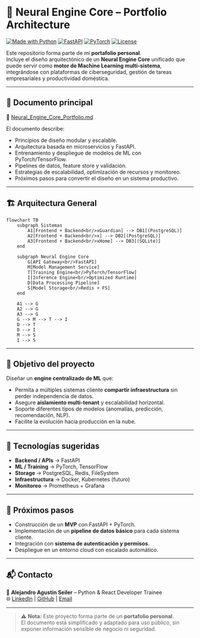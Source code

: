 # 🚀 Neural Engine Core – Portfolio Architecture

[![Made with Python](https://img.shields.io/badge/Made%20with-Python-3776AB?logo=python&logoColor=white)](https://www.python.org/)
[![FastAPI](https://img.shields.io/badge/Framework-FastAPI-009688?logo=fastapi)](https://fastapi.tiangolo.com/)
[![PyTorch](https://img.shields.io/badge/ML-PyTorch-EE4C2C?logo=pytorch)](https://pytorch.org/)
[![License](https://img.shields.io/badge/License-MIT-blue)](LICENSE)

Este repositorio forma parte de mi **portafolio personal**.  
Incluye el diseño arquitectónico de un **Neural Engine Core** unificado que puede servir como **motor de Machine Learning multi-sistema**, integrándose con plataformas de ciberseguridad, gestión de tareas empresariales y productividad doméstica.

---

## 📘 Documento principal

📄 [Neural_Engine_Core_Portfolio.md](Neural_Engine_Core_Portfolio.md)

El documento describe:
- Principios de diseño modular y escalable.
- Arquitectura basada en microservicios y FastAPI.
- Entrenamiento y despliegue de modelos de ML con PyTorch/TensorFlow.
- Pipelines de datos, feature store y validación.
- Estrategias de escalabilidad, optimización de recursos y monitoreo.
- Próximos pasos para convertir el diseño en un sistema productivo.

---

## 🏗️ Arquitectura General

```mermaid
flowchart TB
    subgraph Sistemas
        A1[Frontend + Backend<br/>xGuardian] --> DB1[(PostgreSQL)]
        A2[Frontend + Backend<br/>x] --> DB2[(PostgreSQL)]
        A3[Frontend + Backend<br/>xHome] --> DB3[(SQLite)]
    end

    subgraph Neural Engine Core
        G[API Gateway<br/>FastAPI]
        M[Model Management Service]
        T[Training Engine<br/>PyTorch/TensorFlow]
        I[Inference Engine<br/>Optimized Runtime]
        D[Data Processing Pipeline]
        S[Model Storage<br/>Redis + FS]
    end

    A1 --> G
    A2 --> G
    A3 --> G
    G --> M --> T --> I
    D --> T
    D --> I
    M --> S
    I --> S
```

---

## 🎯 Objetivo del proyecto

Diseñar un **engine centralizado de ML** que:
- Permita a múltiples sistemas cliente **compartir infraestructura** sin perder independencia de datos.  
- Asegure **aislamiento multi-tenant** y escalabilidad horizontal.  
- Soporte diferentes tipos de modelos (anomalías, predicción, recomendación, NLP).  
- Facilite la evolución hacia producción en la nube.  

---

## 🧩 Tecnologías sugeridas

- **Backend / APIs** → FastAPI  
- **ML / Training** → PyTorch, TensorFlow  
- **Storage** → PostgreSQL, Redis, FileSystem  
- **Infraestructura** → Docker, Kubernetes (futuro)  
- **Monitoreo** → Prometheus + Grafana  

---

## 🚀 Próximos pasos

- Construcción de un **MVP** con FastAPI + PyTorch.  
- Implementación de un **pipeline de datos básico** para cada sistema cliente.  
- Integración con **sistema de autenticación y permisos**.  
- Despliegue en un entorno cloud con escalado automático.  

---

## 📬 Contacto

👤 **Alejandro Agustin Seiler** – Python & React Developer Trainee  
🌐 [LinkedIn](https://www.linkedin.com/in/alejandroseiler/) | [GitHub](https://github.com/AlejandroASeiler) | [Email](agustinseiler@outlook.com)

---

> ⚠️ **Nota:** Este proyecto forma parte de un **portafolio personal**.  
> El documento está simplificado y adaptado para uso público, sin exponer información sensible de negocio ni seguridad.
